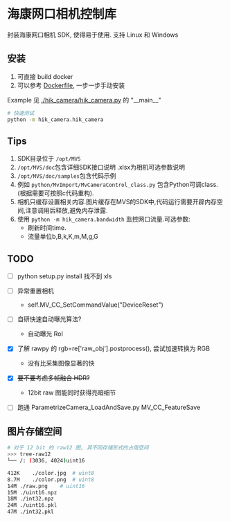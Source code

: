 # 海康网口相机控制库
封装海康网口相机 SDK, 使得易于使用. 支持 Linux 和 Windows

## 安装
1. 可直接 build docker
2. 可以参考 [Dockerfile](Dockerfile), 一步一步手动安装

Example 见 [./hik_camera/hik_camera.py](./hik_camera/hik_camera.py)  的 "\_\_main\_\_"
```bash
# 快速测试
python -m hik_camera.hik_camera
```

## Tips
1. SDK目录位于 `/opt/MVS`
2. `/opt/MVS/doc`包含详细SDK接口说明
   .xlsx为相机可选参数说明
3. `/opt/MVS/doc/samples`包含代码示例
4. 例如  `python/MvImport/MvCameraControl_class.py` 包含Python可调class.(根据需要可按照c代码重构).
5. 相机只缓存设置相关内容.图片缓存在MVS的SDK中,代码运行需要开辟内存空间,注意调用后释放,避免内存泄露.
6. 使用 `python -m hik_camera.bandwidth` 监控网口流量.可选参数:
   + 刷新时间time.
   + 流量单位b,B,k,K,m,M,g,G


## TODO
- [ ] python setup.py install 找不到 xls
- [ ] 异常重置相机
   - self.MV_CC_SetCommandValue("DeviceReset")
- [ ] 自研快速自动曝光算法?
   - 自动曝光 RoI
- [x] 了解 rawpy 的 rgb=re['raw_obj'].postprocess(), 尝试加速转换为 RGB
   - 没有比采集图像显著的快
- [x] ~~要不要考虑多帧融合 HDR?~~
   - 12bit raw 图能同时获得亮暗细节
- [ ] 跑通 ParametrizeCamera_LoadAndSave.py MV_CC_FeatureSave


## 图片存储空间
```bash
# 对于 12 bit 的 raw12 图, 其不同存储形式的占用空间
>>> tree-raw12
└── /: (3036, 4024)uint16

412K	./color.jpg  # uint8
8.7M	./color.png  # uint8
14M	./raw.png    # uint16
15M	./uint16.npz
18M	./int32.npz
24M	./uint16.pkl
47M	./int32.pkl
```


